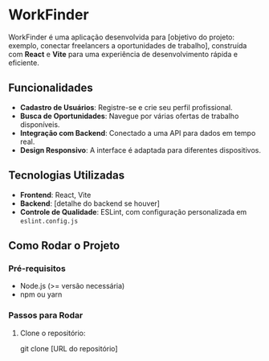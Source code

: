 # WorkFinder

WorkFinder é uma aplicação desenvolvida para [objetivo do projeto: exemplo, conectar freelancers a oportunidades de trabalho], construída com **React** e **Vite** para uma experiência de desenvolvimento rápida e eficiente.

## Funcionalidades

- **Cadastro de Usuários**: Registre-se e crie seu perfil profissional.
- **Busca de Oportunidades**: Navegue por várias ofertas de trabalho disponíveis.
- **Integração com Backend**: Conectado a uma API para dados em tempo real.
- **Design Responsivo**: A interface é adaptada para diferentes dispositivos.

## Tecnologias Utilizadas

- **Frontend**: React, Vite
- **Backend**: [detalhe do backend se houver]
- **Controle de Qualidade**: ESLint, com configuração personalizada em `eslint.config.js`

## Como Rodar o Projeto

### Pré-requisitos
- Node.js (>= versão necessária)
- npm ou yarn

### Passos para Rodar
1. Clone o repositório:
   
   git clone [URL do repositório]

